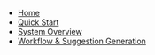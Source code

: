 <!-- docs/_sidebar.md -->

- [Home](/)
- [Quick Start](/quick-start.md)
- [System Overview](/user-interactions.md)
- [Workflow & Suggestion Generation](/generation.md)